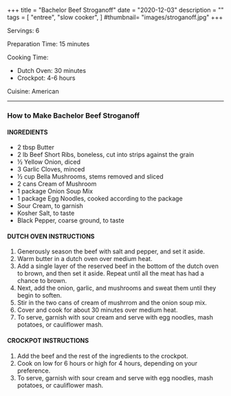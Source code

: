 +++
title = "Bachelor Beef Stroganoff"
date = "2020-12-03"
description = ""
tags = [
    "entree",
    "slow cooker", 
]
#thumbnail= "images/stroganoff.jpg"
+++

Servings: 6 <!--more-->

Preparation Time: 15 minutes 

Cooking Time: 

* Dutch Oven: 30 minutes 
* Crockpot: 4-6 hours

Cuisine: American 

---- 

### How to Make Bachelor Beef Stroganoff 

#### INGREDIENTS 
 
* 2 tbsp Butter
* 2 lb Beef Short Ribs, boneless, cut into strips against the grain 
* ½ Yellow Onion, diced 
* 3 Garlic Cloves, minced 
* ½ cup Bella Mushrooms, stems removed and sliced 
* 2 cans Cream of Mushroom 
* 1 package Onion Soup Mix
* 1 package Egg Noodles, cooked according to the package
* Sour Cream, to garnish
* Kosher Salt, to taste 
* Black Pepper, coarse ground, to taste

#### DUTCH OVEN INSTRUCTIONS 

1. Generously season the beef with salt and pepper, and set it aside. 
2. Warm butter in a dutch oven over medium heat. 
3. Add a single layer of the reserved beef in the bottom of the dutch oven to brown, and then set it aside. Repeat until all the meat has had a chance to brown.  
4. Next, add the onion, garlic, and mushrooms and sweat them until they begin to soften. 
5. Stir in the two cans of cream of mushrrom and the onion soup mix. 
6. Cover and cook for about 30 minutes over medium heat. 
7. To serve, garnish with sour cream and serve with egg noodles, mash potatoes, or cauliflower mash. 

#### CROCKPOT INSTRUCTIONS 

1. Add the beef and the rest of the ingredients to the crockpot. 
2. Cook on low for 6 hours or high for 4 hours, depending on your preference.
3. To serve, garnish with sour cream and serve with egg noodles, mash potatoes, or cauliflower mash. 
